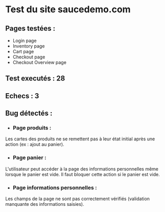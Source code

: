 
# Test du site saucedemo.com

## Pages testées :
- Login page
- Inventory page
- Cart page
- Checkout page
- Checkout Overview page

## Test executés : 28
## Echecs : 3

## Bug détectés :
- ### Page produits :
Les cartes des produits ne se remettent pas à leur état initial après une action (ex : ajout au panier).

- ### Page panier : 
L'utilisateur peut accéder à la page des informations personnelles même lorsque le panier est vide. Il faut bloquer cette action si le panier est vide.

- ### Page informations personnelles : 
Les champs de la page ne sont pas correctement vérifiés (validation manquante des informations saisies). 


